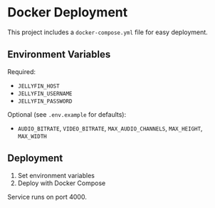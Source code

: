 # Docker Deployment

This project includes a `docker-compose.yml` file for easy deployment.

## Environment Variables

Required:
- `JELLYFIN_HOST`
- `JELLYFIN_USERNAME` 
- `JELLYFIN_PASSWORD`

Optional (see `.env.example` for defaults):
- `AUDIO_BITRATE`, `VIDEO_BITRATE`, `MAX_AUDIO_CHANNELS`, `MAX_HEIGHT`, `MAX_WIDTH`

## Deployment

1. Set environment variables
2. Deploy with Docker Compose

Service runs on port 4000.
